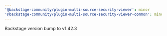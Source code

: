 ```yaml
---
'@backstage-community/plugin-multi-source-security-viewer': minor
'@backstage-community/plugin-multi-source-security-viewer-common': minor
---
```


Backstage version bump to v1.42.3
